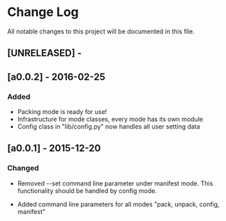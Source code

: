 # Change Log
All notable changes to this project will be documented in this file.

## [UNRELEASED] - 

## [a0.0.2] - 2016-02-25  

### Added
- Packing mode is ready for use!
- Infrastructure for mode classes, every mode has its own module
- Config class in "lib/config.py" now handles all user setting data

## [a0.0.1] - 2015-12-20

### Changed
- Removed --set command line parameter under manifest mode.
This functionality should be handled by config mode.

- Added command line parameters for all modes "pack, unpack, config, manifest"

